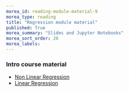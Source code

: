 ```yaml
---
morea_id: reading-module-material-9
morea_type: reading
title: "Regression module material"
published: True
morea_summary: "Slides and Jupyter Notebooks"
morea_sort_order: 20
morea_labels: 
---
```



### Intro course material

* [Non Linear Regression](resources/non_linear_regression.ipynb)
* [Linear Regression](resources/linear_regression.ipynb)


